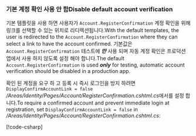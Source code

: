 <a name="ddav"></a>
### <a name="disable-default-account-verification"></a><span data-ttu-id="79824-101">기본 계정 확인 사용 안 함</span><span class="sxs-lookup"><span data-stu-id="79824-101">Disable default account verification</span></span>

<span data-ttu-id="79824-102">기본 템플릿을 사용 하면 사용자가 `Account.RegisterConfirmation` 계정 확인을 위해 링크를 선택할 수 있는 위치로 리디렉션됩니다.</span><span class="sxs-lookup"><span data-stu-id="79824-102">With the default templates, the user is redirected to the `Account.RegisterConfirmation` where they can select a link to have the account confirmed.</span></span> <span data-ttu-id="79824-103">기본값은 `Account.RegisterConfirmation` 테스트에 ***만*** 사용 되며 자동 계정 확인은 프로덕션 앱에서 사용 하지 않도록 설정 해야 합니다.</span><span class="sxs-lookup"><span data-stu-id="79824-103">The default `Account.RegisterConfirmation` is used ***only*** for testing, automatic account verification should be disabled in a production app.</span></span>

<span data-ttu-id="79824-104">확인 된 계정을 요구 하 고 등록 시 즉시 로그인을 방지 하려면 `DisplayConfirmAccountLink = false` */Areas/Identity/Pages/Account/RegisterConfirmation.cshtml.cs*에서를 설정 합니다.</span><span class="sxs-lookup"><span data-stu-id="79824-104">To require a confirmed account and prevent immediate login at registration, set `DisplayConfirmAccountLink = false` in */Areas/Identity/Pages/Account/RegisterConfirmation.cshtml.cs*:</span></span>

[!code-csharp[](~/security/authentication/identity/sample/WebApp3/Areas/Identity/Pages/Account/RegisterConfirmation.cshtml.cs?name=snippet&highlight=34)]